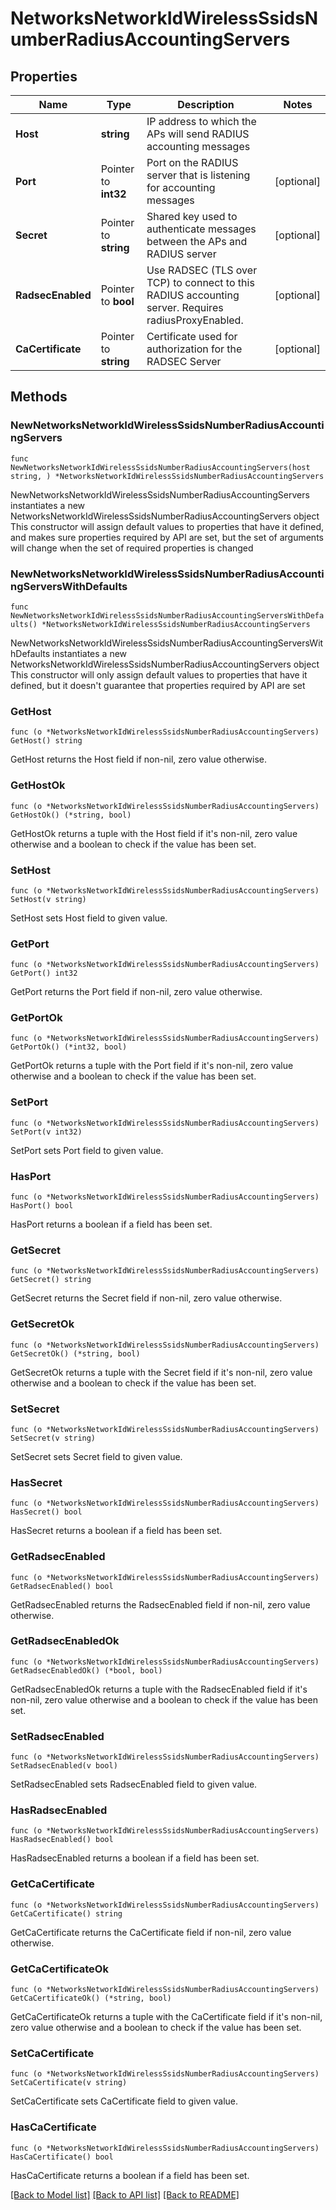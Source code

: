 # NetworksNetworkIdWirelessSsidsNumberRadiusAccountingServers

## Properties

Name | Type | Description | Notes
------------ | ------------- | ------------- | -------------
**Host** | **string** | IP address to which the APs will send RADIUS accounting messages | 
**Port** | Pointer to **int32** | Port on the RADIUS server that is listening for accounting messages | [optional] 
**Secret** | Pointer to **string** | Shared key used to authenticate messages between the APs and RADIUS server | [optional] 
**RadsecEnabled** | Pointer to **bool** | Use RADSEC (TLS over TCP) to connect to this RADIUS accounting server. Requires radiusProxyEnabled. | [optional] 
**CaCertificate** | Pointer to **string** | Certificate used for authorization for the RADSEC Server | [optional] 

## Methods

### NewNetworksNetworkIdWirelessSsidsNumberRadiusAccountingServers

`func NewNetworksNetworkIdWirelessSsidsNumberRadiusAccountingServers(host string, ) *NetworksNetworkIdWirelessSsidsNumberRadiusAccountingServers`

NewNetworksNetworkIdWirelessSsidsNumberRadiusAccountingServers instantiates a new NetworksNetworkIdWirelessSsidsNumberRadiusAccountingServers object
This constructor will assign default values to properties that have it defined,
and makes sure properties required by API are set, but the set of arguments
will change when the set of required properties is changed

### NewNetworksNetworkIdWirelessSsidsNumberRadiusAccountingServersWithDefaults

`func NewNetworksNetworkIdWirelessSsidsNumberRadiusAccountingServersWithDefaults() *NetworksNetworkIdWirelessSsidsNumberRadiusAccountingServers`

NewNetworksNetworkIdWirelessSsidsNumberRadiusAccountingServersWithDefaults instantiates a new NetworksNetworkIdWirelessSsidsNumberRadiusAccountingServers object
This constructor will only assign default values to properties that have it defined,
but it doesn't guarantee that properties required by API are set

### GetHost

`func (o *NetworksNetworkIdWirelessSsidsNumberRadiusAccountingServers) GetHost() string`

GetHost returns the Host field if non-nil, zero value otherwise.

### GetHostOk

`func (o *NetworksNetworkIdWirelessSsidsNumberRadiusAccountingServers) GetHostOk() (*string, bool)`

GetHostOk returns a tuple with the Host field if it's non-nil, zero value otherwise
and a boolean to check if the value has been set.

### SetHost

`func (o *NetworksNetworkIdWirelessSsidsNumberRadiusAccountingServers) SetHost(v string)`

SetHost sets Host field to given value.


### GetPort

`func (o *NetworksNetworkIdWirelessSsidsNumberRadiusAccountingServers) GetPort() int32`

GetPort returns the Port field if non-nil, zero value otherwise.

### GetPortOk

`func (o *NetworksNetworkIdWirelessSsidsNumberRadiusAccountingServers) GetPortOk() (*int32, bool)`

GetPortOk returns a tuple with the Port field if it's non-nil, zero value otherwise
and a boolean to check if the value has been set.

### SetPort

`func (o *NetworksNetworkIdWirelessSsidsNumberRadiusAccountingServers) SetPort(v int32)`

SetPort sets Port field to given value.

### HasPort

`func (o *NetworksNetworkIdWirelessSsidsNumberRadiusAccountingServers) HasPort() bool`

HasPort returns a boolean if a field has been set.

### GetSecret

`func (o *NetworksNetworkIdWirelessSsidsNumberRadiusAccountingServers) GetSecret() string`

GetSecret returns the Secret field if non-nil, zero value otherwise.

### GetSecretOk

`func (o *NetworksNetworkIdWirelessSsidsNumberRadiusAccountingServers) GetSecretOk() (*string, bool)`

GetSecretOk returns a tuple with the Secret field if it's non-nil, zero value otherwise
and a boolean to check if the value has been set.

### SetSecret

`func (o *NetworksNetworkIdWirelessSsidsNumberRadiusAccountingServers) SetSecret(v string)`

SetSecret sets Secret field to given value.

### HasSecret

`func (o *NetworksNetworkIdWirelessSsidsNumberRadiusAccountingServers) HasSecret() bool`

HasSecret returns a boolean if a field has been set.

### GetRadsecEnabled

`func (o *NetworksNetworkIdWirelessSsidsNumberRadiusAccountingServers) GetRadsecEnabled() bool`

GetRadsecEnabled returns the RadsecEnabled field if non-nil, zero value otherwise.

### GetRadsecEnabledOk

`func (o *NetworksNetworkIdWirelessSsidsNumberRadiusAccountingServers) GetRadsecEnabledOk() (*bool, bool)`

GetRadsecEnabledOk returns a tuple with the RadsecEnabled field if it's non-nil, zero value otherwise
and a boolean to check if the value has been set.

### SetRadsecEnabled

`func (o *NetworksNetworkIdWirelessSsidsNumberRadiusAccountingServers) SetRadsecEnabled(v bool)`

SetRadsecEnabled sets RadsecEnabled field to given value.

### HasRadsecEnabled

`func (o *NetworksNetworkIdWirelessSsidsNumberRadiusAccountingServers) HasRadsecEnabled() bool`

HasRadsecEnabled returns a boolean if a field has been set.

### GetCaCertificate

`func (o *NetworksNetworkIdWirelessSsidsNumberRadiusAccountingServers) GetCaCertificate() string`

GetCaCertificate returns the CaCertificate field if non-nil, zero value otherwise.

### GetCaCertificateOk

`func (o *NetworksNetworkIdWirelessSsidsNumberRadiusAccountingServers) GetCaCertificateOk() (*string, bool)`

GetCaCertificateOk returns a tuple with the CaCertificate field if it's non-nil, zero value otherwise
and a boolean to check if the value has been set.

### SetCaCertificate

`func (o *NetworksNetworkIdWirelessSsidsNumberRadiusAccountingServers) SetCaCertificate(v string)`

SetCaCertificate sets CaCertificate field to given value.

### HasCaCertificate

`func (o *NetworksNetworkIdWirelessSsidsNumberRadiusAccountingServers) HasCaCertificate() bool`

HasCaCertificate returns a boolean if a field has been set.


[[Back to Model list]](../README.md#documentation-for-models) [[Back to API list]](../README.md#documentation-for-api-endpoints) [[Back to README]](../README.md)


